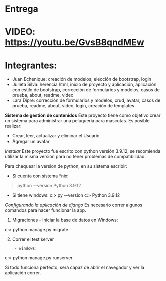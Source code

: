 # Entrega

# VIDEO: https://youtu.be/GvsB8qndMEw

# Integrantes:
- Juan Echenique: creación de modelos, elección de bootstrap, login
- Julieta Silva: herencia html, inicio de proyecto y aplicación, aplicación con estilo de bootstrap, corrección de formularios y modelos, casos de prueba, about, readme, video
- Lara Dipre: corrección de formularios y modelos, crud, avatar, casos de prueba, readme, about, video, login, creación de templates

**Sistema de gestión de contenidos**
Este proyecto tiene como objetivo crear un sistema para administrar una peluquería para mascotas. Es posible realizar:
- Crear, leer, actualizar y eliminar el Usuario
- Agregar un avatar

*Instalar*
Este proyecto fue escrito con python versión 3.9.12, se recomienda utilizar la misma versión para no tener problemas de compatibilidad.

Para chequear la version de python, en su sistema escribir:

- Si cuenta con sistema *nix:
> python --version
> Python 3.9.12

- Si tiene windows:
c:\> py --version
c:\> Python 3.9.12

*Configurando la aplicación de django*
Es necesario correr algunos comandos para hacer funcionar la app.
1. Migraciones
        - Iniciar la base de datos en Windows:

c:\> python manage.py migrate

2. Correr el test server

        - windows:

c:\> python manage.py runserver

Si todo funciona perfecto, será capaz de abrir el navegador y ver la aplicación correr. 


